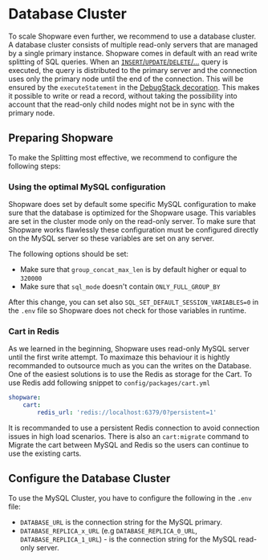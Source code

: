 # Database Cluster

To scale Shopware even further, we recommend to use a database cluster. A database cluster consists of multiple read-only servers that are managed by a single primary instance. Shopware comes in default with an read write splitting of SQL queries. When an [`INSERT`/`UPDATE`/`DELETE`/...](https://github.com/shopware/platform/blob/v6.4.11.1/src/Core/Profiling/Doctrine/DebugStack.php#L48) query is executed, the query is distributed to the primary server and the connection uses only the primary node until the end of the connection. This will be ensured by the `executeStatement` in the [DebugStack decoration](https://github.com/shopware/platform/blob/v6.4.11.1/src/Core/Profiling/Doctrine/DebugStack.php#L48).
This makes it possible to write or read a record, without taking the possibility into account that the read-only child nodes might not be in sync with the primary node.

## Preparing Shopware

To make the Splitting most effective, we recommend to configure the following steps:

### Using the optimal MySQL configuration

Shopware does set by default some specific MySQL configuration to make sure that the database is optimized for the Shopware usage. 
This variables are set in the cluster mode only on the read-only server. To make sure that Shopware works flawlessly these configuration must be configured directly on the MySQL server so these variables are set on any server.

The following options should be set:

- Make sure that `group_concat_max_len` is by default higher or equal to `320000`
- Make sure that `sql_mode` doesn't contain `ONLY_FULL_GROUP_BY`

After this change, you can set also `SQL_SET_DEFAULT_SESSION_VARIABLES=0` in the `.env` file so Shopware does not check for those variables in runtime.

### Cart in Redis

As we learned in the beginning, Shopware uses read-only MySQL server until the first write attempt. To maximaze this behaviour it is hightly recommanded to outsource much as you can the writes on the Database. One of the easiest solutions is to use the Redis as storage for the Cart.
To use Redis add following snippet to `config/packages/cart.yml`

```yml
shopware:
    cart:
        redis_url: 'redis://localhost:6379/0?persistent=1'
```

It is recommanded to use a persistent Redis connection to avoid connection issues in high load scenarios. There is also an `cart:migrate` command to Migrate the cart between MySQL and Redis so the users can continue to use the existing carts.

## Configure the Database Cluster

To use the MySQL Cluster, you have to configure the following in the `.env` file:

- `DATABASE_URL` is the connection string for the MySQL primary.
- `DATABASE_REPLICA_x_URL` (e.g `DATABASE_REPLICA_0_URL`, `DATABASE_REPLICA_1_URL`) - is the connection string for the MySQL read-only server.

